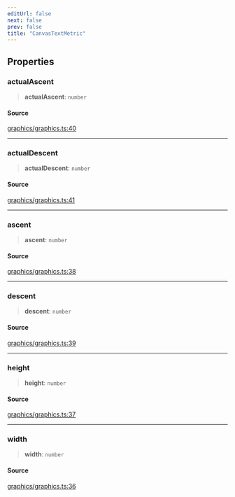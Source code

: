 ```yaml
---
editUrl: false
next: false
prev: false
title: "CanvasTextMetric"
---
```


## Properties

### actualAscent

> **actualAscent**: `number`

#### Source

[graphics/graphics.ts:40](https://github.com/dgmjs/dgmjs/blob/6298c851d69b83f472385d1ebb3c937ddb56985d/packages/core/src/graphics/graphics.ts#L40)

***

### actualDescent

> **actualDescent**: `number`

#### Source

[graphics/graphics.ts:41](https://github.com/dgmjs/dgmjs/blob/6298c851d69b83f472385d1ebb3c937ddb56985d/packages/core/src/graphics/graphics.ts#L41)

***

### ascent

> **ascent**: `number`

#### Source

[graphics/graphics.ts:38](https://github.com/dgmjs/dgmjs/blob/6298c851d69b83f472385d1ebb3c937ddb56985d/packages/core/src/graphics/graphics.ts#L38)

***

### descent

> **descent**: `number`

#### Source

[graphics/graphics.ts:39](https://github.com/dgmjs/dgmjs/blob/6298c851d69b83f472385d1ebb3c937ddb56985d/packages/core/src/graphics/graphics.ts#L39)

***

### height

> **height**: `number`

#### Source

[graphics/graphics.ts:37](https://github.com/dgmjs/dgmjs/blob/6298c851d69b83f472385d1ebb3c937ddb56985d/packages/core/src/graphics/graphics.ts#L37)

***

### width

> **width**: `number`

#### Source

[graphics/graphics.ts:36](https://github.com/dgmjs/dgmjs/blob/6298c851d69b83f472385d1ebb3c937ddb56985d/packages/core/src/graphics/graphics.ts#L36)
